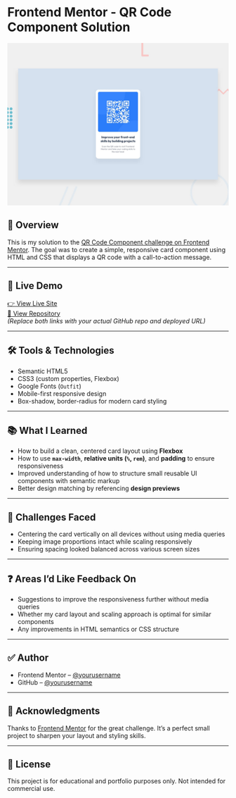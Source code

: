 # Frontend Mentor - QR Code Component Solution

![Design preview for the QR code component coding challenge](./preview.jpg)

## 📄 Overview

This is my solution to the [QR Code Component challenge on Frontend Mentor](https://www.frontendmentor.io/challenges/qr-code-component-iux_sIO_H). The goal was to create a simple, responsive card component using HTML and CSS that displays a QR code with a call-to-action message.

---

## 🔗 Live Demo

[👉 View Live Site](https://yourusername.github.io/qr-code-component/)  
[📁 View Repository](https://github.com/yourusername/qr-code-component)  
*(Replace both links with your actual GitHub repo and deployed URL)*

---

## 🛠️ Tools & Technologies

- Semantic HTML5
- CSS3 (custom properties, Flexbox)
- Google Fonts (`Outfit`)
- Mobile-first responsive design
- Box-shadow, border-radius for modern card styling

---

## 📚 What I Learned

- How to build a clean, centered card layout using **Flexbox**
- How to use **`max-width`**, **relative units (`%`, `rem`)**, and **padding** to ensure responsiveness
- Improved understanding of how to structure small reusable UI components with semantic markup
- Better design matching by referencing **design previews**

---

## 🧩 Challenges Faced

- Centering the card vertically on all devices without using media queries
- Keeping image proportions intact while scaling responsively
- Ensuring spacing looked balanced across various screen sizes

---

## ❓ Areas I’d Like Feedback On

- Suggestions to improve the responsiveness further without media queries
- Whether my card layout and scaling approach is optimal for similar components
- Any improvements in HTML semantics or CSS structure

---

## ✅ Author

- Frontend Mentor – [@yourusername](https://www.frontendmentor.io/profile/harshlodaliya03)
- GitHub – [@yourusername](https://github.com/harshlodaliya03)

---

## 🙌 Acknowledgments

Thanks to [Frontend Mentor](https://www.frontendmentor.io) for the great challenge. It’s a perfect small project to sharpen your layout and styling skills.

---

## 🧾 License

This project is for educational and portfolio purposes only. Not intended for commercial use.
